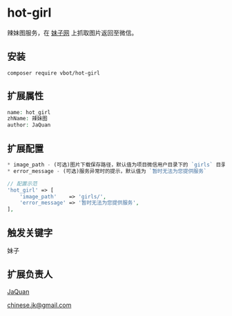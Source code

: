 # hot-girl
辣妹图服务，在 [妹子网](http://www.mmjpg.com/) 上抓取图片返回至微信。

## 安装

```
composer require vbot/hot-girl
```

## 扩展属性

```php
name: hot_girl
zhName: 辣妹图
author: JaQuan
```

## 扩展配置

```php
* image_path - (可选)图片下载保存路径，默认值为项目微信用户目录下的 `girls` 目录内
* error_message - (可选)服务异常时的提示，默认值为 `暂时无法为您提供服务`

// 配置示范
'hot_girl' => [
    'image_path'    => 'girls/',
    'error_message' => '暂时无法为您提供服务',
],
```

## 触发关键字

妹子

## 扩展负责人

[JaQuan](https://github.com/springjk)

chinese.jk@gmail.com